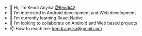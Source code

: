 - 👋 Hi, I’m Kendi Anyika [@Kendi42](https://github.com/Kendi42)
- 👀 I’m interested in Android development and Web development
- 🌱 I’m currently learning React Native
- 💞️ I’m looking to collaborate on Android and Web based projects
- 📫 How to reach me: kendi.anyika@gmail.com
